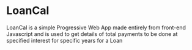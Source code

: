 # LoanCal
LoanCal is a simple Progressive Web App made entirely from front-end Javascript and is used to get details of total payments to be done at specified interest for specific years for a Loan
